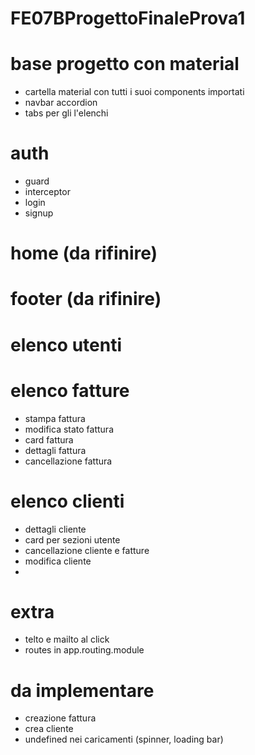 # FE07BProgettoFinaleProva1

# base progetto con material
- cartella material con tutti i suoi components importati
- navbar accordion
- tabs per gli l'elenchi

# auth
- guard
- interceptor
- login
- signup

# home (da rifinire)

# footer (da rifinire)

# elenco utenti

# elenco fatture
- stampa fattura
- modifica stato fattura
- card fattura
- dettagli fattura
- cancellazione fattura

# elenco clienti
- dettagli cliente
- card per sezioni utente
- cancellazione cliente e fatture
- modifica cliente
- 
# extra
- telto e mailto al click
- routes in app.routing.module


# da implementare
- creazione fattura
- crea cliente
- undefined nei caricamenti (spinner, loading bar)

